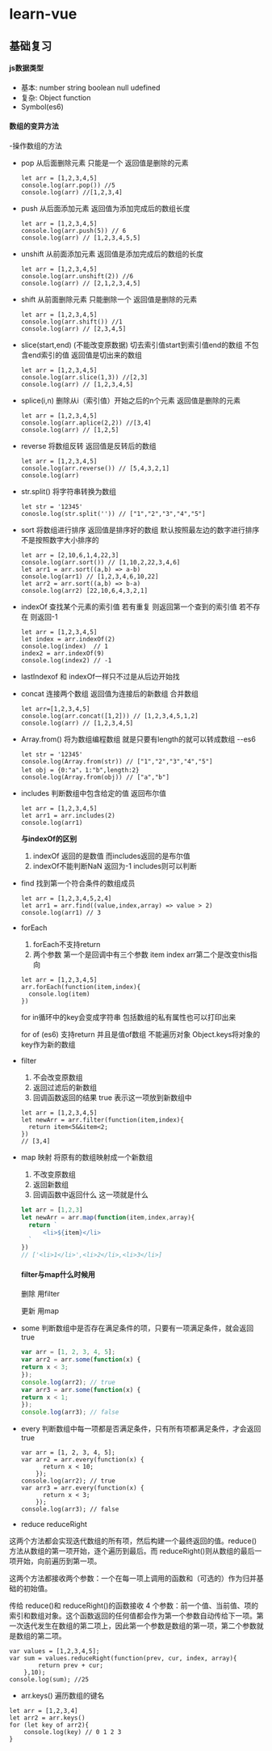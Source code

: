 # learn-vue

## 基础复习

#### js数据类型

- 基本: number string boolean null udefined
- 复杂: Object function
- Symbol(es6)

#### 数组的变异方法

-操作数组的方法

- pop  从后面删除元素 只能是一个 返回值是删除的元素

  ```
  let arr = [1,2,3,4,5]
  console.log(arr.pop()) //5
  console.log(arr) //[1,2,3,4]
  ```

- push 从后面添加元素 返回值为添加完成后的数组长度

  ```
  let arr = [1,2,3,4,5]
  console.log(arr.push(5)) // 6
  console.log(arr) // [1,2,3,4,5,5]
  ```

- unshift  从前面添加元素 返回值是添加完成后的数组的长度

  ```
  let arr = [1,2,3,4,5]
  console.log(arr.unshift(2)) //6
  console.log(arr) // [2,1,2,3,4,5]
  ```

- shift  从前面删除元素  只能删除一个 返回值是删除的元素

  ```
  let arr = [1,2,3,4,5]
  console.log(arr.shift()) //1
  console.log(arr) // [2,3,4,5]
  ```

- slice(start,end) (不能改变原数据)  切去索引值start到索引值end的数组 不包含end索引的值 返回值是切出来的数组

  ```
  let arr = [1,2,3,4,5]
  console.log(arr.slice(1,3)) //[2,3]
  console.log(arr) // [1,2,3,4,5]
  ```


- splice(i,n)  删除从i（索引值）开始之后的n个元素 返回值是删除的元素

  ```
  let arr = [1,2,3,4,5]
  console.log(arr.aplice(2,2)) //[3,4]
  console.log(arr) // [1,2,5]
  ```

- reverse 将数组反转 返回值是反转后的数组

  ```
  let arr = [1,2,3,4,5]
  console.log(arr.reverse()) // [5,4,3,2,1]
  console.log(arr)
  ```

- str.split()  将字符串转换为数组

  ```
  let str = '12345'
  conosle.log(str.split('')) // ["1","2","3","4","5"]
  ```

- sort 将数组进行排序 返回值是排序好的数组 默认按照最左边的数字进行排序 不是按照数字大小排序的 

  ```
  let arr = [2,10,6,1,4,22,3]
  console.log(arr.sort()) // [1,10,2,22,3,4,6]
  let arr1 = arr.sort((a,b) => a-b)
  console.log(arr1) // [1,2,3,4,6,10,22]
  let arr2 = arr.sort((a,b) => b-a)
  console.log(arr2) [22,10,6,4,3,2,1]
  ```


- indexOf  查找某个元素的索引值 若有重复 则返回第一个查到的索引值 若不存在 则返回-1

  ```
  let arr = [1,2,3,4,5]
  let index = arr.indexOf(2)
  console.log(index)  // 1
  index2 = arr.indexOf(9)
  console.log(index2) // -1
  ```


- lastIndexof   和 indexOf一样只不过是从后边开始找


- concat 连接两个数组 返回值为连接后的新数组 合并数组

  ```
  let arr=[1,2,3,4,5]
  console.log(arr.concat([1,2])) // [1,2,3,4,5,1,2]
  console.log(arr) // [1,2,3,4,5]
  ```


- Array.from()  将为数组编程数组 就是只要有length的就可以转成数组 --es6

  ```
  let str = '12345'
  console.log(Array.from(str)) // ["1","2","3","4","5"]
  let obj = {0:"a"，1:"b",length:2}
  console.log(Array.from(obj)) // ["a","b"]
  ```


- includes  判断数组中包含给定的值  返回布尔值

  ```
  let arr = [1,2,3,4,5]
  let arr1 = arr.includes(2)
  console.log(arr1)
  ```

  **与indexOf的区别**

  1. indexOf 返回的是数值 而includes返回的是布尔值
  2. indexOf不能判断NaN 返回为-1 includes则可以判断


- find  找到第一个符合条件的数组成员

  ```
  let arr = [1,2,3,4,5,2,4]
  let arr1 = arr.find((value,index,array) => value > 2)
  console.log(arr1) // 3
  ```


- forEach

  1. forEach不支持return
  2. 两个参数 第一个是回调中有三个参数 item index  arr第二个是改变this指向

  ```
  let arr = [1,2,3,4,5]
  arr.forEach(function(item,index){
  	console.log(item)
  })
  ```

  for in循环中的key会变成字符串 包括数组的私有属性也可以打印出来

  for of (es6) 支持return 并且是值of数组 不能遍历对象 Object.keys将对象的key作为新的数组

- filter 

  1. 不会改变原数组
  2. 返回过滤后的新数组
  3. 回调函数返回的结果 true 表示这一项放到新数组中

  ```
  let arr = [1,2,3,4,5]
  let newArr = arr.filter(function(item,index){
    return item<5&&item<2;
  })
  // [3,4]
  ```

- map 映射 将原有的数组映射成一个新数组

  1. 不改变原数组
  2. 返回新数组
  3. 回调函数中返回什么 这一项就是什么

  ```javascript
  let arr = [1,2,3]
  let newArr = arr.map(function(item,index,array){
    return `
   		<li>${item}</li> 
    `
  })
  // ['<li>1</li>',<li>2</li>,<li>3</li>]
  ```

  #### filter与map什么时候用

   删除 用filter

  更新 用map

- some   判断数组中是否存在满足条件的项，只要有一项满足条件，就会返回true

  ```javascript
  var arr = [1, 2, 3, 4, 5];
  var arr2 = arr.some(function(x) {
  return x < 3;
  }); 
  console.log(arr2); // true
  var arr3 = arr.some(function(x) {
  return x < 1;
  }); 
  console.log(arr3); // false
  ```

- every  判断数组中每一项都是否满足条件，只有所有项都满足条件，才会返回true

  ```
  var arr = [1, 2, 3, 4, 5];
  var arr2 = arr.every(function(x) {
      	return x < 10;
      }); 
  console.log(arr2); // true
  var arr3 = arr.every(function(x) {
      	return x < 3;
      }); 
  console.log(arr3); // false
  ```

- reduce   reduceRight 

这两个方法都会实现迭代数组的所有项，然后构建一个最终返回的值。reduce()方法从数组的第一项开始，逐个遍历到最后。而 reduceRight()则从数组的最后一项开始，向前遍历到第一项。

这两个方法都接收两个参数：一个在每一项上调用的函数和（可选的）作为归并基础的初始值。

传给 reduce()和 reduceRight()的函数接收 4 个参数：前一个值、当前值、项的索引和数组对象。这个函数返回的任何值都会作为第一个参数自动传给下一项。第一次迭代发生在数组的第二项上，因此第一个参数是数组的第一项，第二个参数就是数组的第二项。

```
var values = [1,2,3,4,5];
var sum = values.reduceRight(function(prev, cur, index, array){
        return prev + cur;
    },10);
console.log(sum); //25
```

- arr.keys() 遍历数组的键名

```
let arr = [1,2,3,4]
let arr2 = arr.keys()
for (let key of arr2){
    console.log(key) // 0 1 2 3
}
```









 















